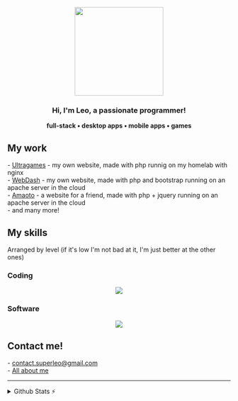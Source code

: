 <p align="center" width="300">
   <img align="center" width="200" src="https://avatars.githubusercontent.com/u/61910530?v=4" />
   <h3 align="center">Hi, I'm Leo, a passionate programmer!</h3>
</p>
<p align="center"><strong>full-stack • desktop apps • mobile apps • games</strong><br /></p>
<h2>My work</h2>
- <a href="http://ultragames.sytes.net">Ultragames</a> - my own website, made with php runnig on my homelab with nginx
<br>
- <a href="http://custosite.atwebpages.com">WebDash</a> - my own website, made with php and bootstrap running on an apache server in the cloud
<br>
- <a href="http://amaoto.ml">Amaoto</a> - a website for a friend, made with php + jquery running on an apache server in the cloud
<br>
- and many more!
<h2>My skills</h2>
<p>Arranged by level (if it's low I'm not bad at it, I'm just better at the other ones)</p>
<h3>Coding</h3>
<p align="center">
<img src="https://skillicons.dev/icons?i=html,css,js,py,php,java,dotnet,arduino,nodejs,discord,bash&perline=11" />
</p>
<h3>Software</h3>
<p align="center">
<img src="https://skillicons.dev/icons?i=linux,vscode,ps,wordpress,vim,stackoverflow,idea,github,blender,mongodb,pr&perline=11" />
</p>
<h2>Contact me!</h3>
- <a href="mailto:contact.superleo@gmail.com">contact.superleo@gmail.com</a>
<br>
- <a href="https://beacons.ai/superleo">All about me</a>
<hr>
<details>
  <summary>Github Stats ⚡</summary>
  
  <a href="#">![Github stats](https://github-readme-stats.vercel.app/api?username=SuperLeo23&theme=blueberry&count_private=true&hide_border=true&line_height=20)</a>
  <a href="#">![Top Langs](https://github-readme-stats.vercel.app/api/top-langs/?username=SuperLeo23&layout=compact&theme=blueberry&count_private=true&hide_border=true)</a>
</details>
